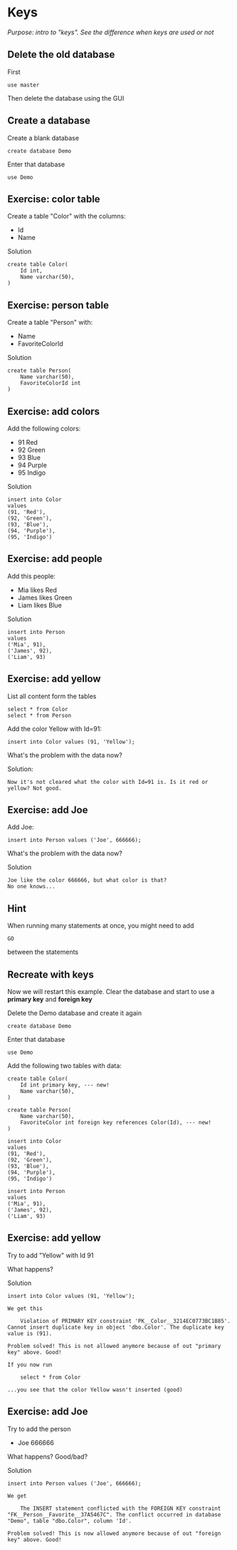 # Keys

*Purpose: intro to "keys". See the difference when keys are used or not*


## Delete the old database

First

	use master

Then delete the database using the GUI	

## Create a database

Create a blank database 

	create database Demo

Enter that database

	use Demo

## Exercise: color table

Create a table "Color" with the columns:
- Id
- Name

Solution

	create table Color(
		Id int, 
		Name varchar(50),
	)

## Exercise: person table

Create a table "Person" with:
- Name
- FavoriteColorId 

Solution

	create table Person(
		Name varchar(50),
		FavoriteColorId int 
	)

## Exercise: add colors

Add the following colors:
- 91 Red
- 92 Green
- 93 Blue
- 94 Purple
- 95 Indigo

Solution

	insert into Color 
	values
	(91, 'Red'),
	(92, 'Green'),
	(93, 'Blue'),
	(94, 'Purple'),
	(95, 'Indigo')

## Exercise: add people

Add this people:
- Mia likes Red
- James likes Green
- Liam likes Blue

Solution

	insert into Person
	values
	('Mia', 91),
	('James', 92),
	('Liam', 93)

## Exercise: add yellow

List all content form the tables

	select * from Color
	select * from Person

Add the color Yellow with Id=91:

	insert into Color values (91, 'Yellow');

What's the problem with the data now?

Solution:

	Now it's not cleared what the color with Id=91 is. Is it red or yellow? Not good.

## Exercise: add Joe

Add Joe:

	insert into Person values ('Joe', 666666);

What's the problem with the data now?

Solution

	Joe like the color 666666, but what color is that?
	No one knows...

## Hint

When running many statements at once, you might need to add

	GO

between the statements

## Recreate with keys

Now we will restart this example. Clear the database and start to use a **primary key** and **foreign key**

Delete the Demo database and create it again

	create database Demo

Enter that database

	use Demo

Add the following two tables with data:

	create table Color(
		Id int primary key, --- new!
		Name varchar(50),
	)

	create table Person(
		Name varchar(50),
		FavoriteColor int foreign key references Color(Id), --- new!
	)

	insert into Color 
	values
	(91, 'Red'),
	(92, 'Green'),
	(93, 'Blue'),
	(94, 'Purple'),
	(95, 'Indigo')

	insert into Person
	values
	('Mia', 91),
	('James', 92),
	('Liam', 93)


## Exercise: add yellow

Try to add "Yellow" with Id 91

What happens? 

Solution

	insert into Color values (91, 'Yellow');

	We get this

		Violation of PRIMARY KEY constraint 'PK__Color__3214EC0773BC1B85'. Cannot insert duplicate key in object 'dbo.Color'. The duplicate key value is (91).

	Problem solved! This is not allowed anymore because of out "primary key" above. Good!

	If you now run 

		select * from Color

	...you see that the color Yellow wasn't inserted (good)

## Exercise: add Joe

Try to add the person
- Joe 666666

What happens? Good/bad?

Solution

	insert into Person values ('Joe', 666666);

	We get

		The INSERT statement conflicted with the FOREIGN KEY constraint "FK__Person__Favorite__37A5467C". The conflict occurred in database "Demo", table "dbo.Color", column 'Id'.

	Problem solved! This is now allowed anymore because of out "foreign key" above. Good!

